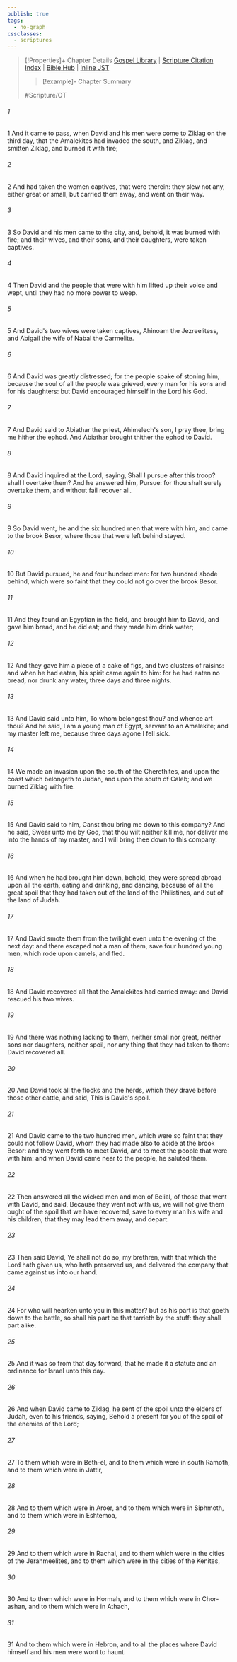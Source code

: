 ```yaml
---
publish: true
tags:
  - no-graph
cssclasses:
  - scriptures
---
```

>[!Properties]+ Chapter Details
>[Gospel Library](https://churchofjesuschrist.org/study/scriptures/ot/1-sam/30?lang=eng)    |    [Scripture Citation Index](https://scriptures.byu.edu/#06d1e::c06d1e)    |    [Bible Hub](https://biblehub.com/1_samuel/30.htm)    |    [Inline JST](https://scripturetoolbox.com/html/ic/1Samuel/30.html)
>>[!example]- Chapter Summary
>> 
> 
>
>#Scripture/OT
###### 1
1 And it came to pass, when David and his men were come to Ziklag on the third day, that the Amalekites had invaded the south, and Ziklag, and smitten Ziklag, and burned it with fire;
###### 2
2 And had taken the women captives, that were therein: they slew not any, either great or small, but carried them away, and went on their way.
###### 3
3 So David and his men came to the city, and, behold, it was burned with fire; and their wives, and their sons, and their daughters, were taken captives.
###### 4
4 Then David and the people that were with him lifted up their voice and wept, until they had no more power to weep.
###### 5
5 And David's two wives were taken captives, Ahinoam the Jezreelitess, and Abigail the wife of Nabal the Carmelite.
###### 6
6 And David was greatly distressed; for the people spake of stoning him, because the soul of all the people was grieved, every man for his sons and for his daughters: but David encouraged himself in the Lord his God.
###### 7
7 And David said to Abiathar the priest, Ahimelech's son, I pray thee, bring me hither the ephod. And Abiathar brought thither the ephod to David.
###### 8
8 And David inquired at the Lord, saying, Shall I pursue after this troop? shall I overtake them? And he answered him, Pursue: for thou shalt surely overtake them, and without fail recover all.
###### 9
9 So David went, he and the six hundred men that were with him, and came to the brook Besor, where those that were left behind stayed.
###### 10
10 But David pursued, he and four hundred men: for two hundred abode behind, which were so faint that they could not go over the brook Besor.
###### 11
11 And they found an Egyptian in the field, and brought him to David, and gave him bread, and he did eat; and they made him drink water;
###### 12
12 And they gave him a piece of a cake of figs, and two clusters of raisins: and when he had eaten, his spirit came again to him: for he had eaten no bread, nor drunk any water, three days and three nights.
###### 13
13 And David said unto him, To whom belongest thou? and whence art thou? And he said, I am a young man of Egypt, servant to an Amalekite; and my master left me, because three days agone I fell sick.
###### 14
14 We made an invasion upon the south of the Cherethites, and upon the coast which belongeth to Judah, and upon the south of Caleb; and we burned Ziklag with fire.
###### 15
15 And David said to him, Canst thou bring me down to this company? And he said, Swear unto me by God, that thou wilt neither kill me, nor deliver me into the hands of my master, and I will bring thee down to this company.
###### 16
16 And when he had brought him down, behold, they were spread abroad upon all the earth, eating and drinking, and dancing, because of all the great spoil that they had taken out of the land of the Philistines, and out of the land of Judah.
###### 17
17 And David smote them from the twilight even unto the evening of the next day: and there escaped not a man of them, save four hundred young men, which rode upon camels, and fled.
###### 18
18 And David recovered all that the Amalekites had carried away: and David rescued his two wives.
###### 19
19 And there was nothing lacking to them, neither small nor great, neither sons nor daughters, neither spoil, nor any thing that they had taken to them: David recovered all.
###### 20
20 And David took all the flocks and the herds, which they drave before those other cattle, and said, This is David's spoil.
###### 21
21 And David came to the two hundred men, which were so faint that they could not follow David, whom they had made also to abide at the brook Besor: and they went forth to meet David, and to meet the people that were with him: and when David came near to the people, he saluted them.
###### 22
22 Then answered all the wicked men and men of Belial, of those that went with David, and said, Because they went not with us, we will not give them ought of the spoil that we have recovered, save to every man his wife and his children, that they may lead them away, and depart.
###### 23
23 Then said David, Ye shall not do so, my brethren, with that which the Lord hath given us, who hath preserved us, and delivered the company that came against us into our hand.
###### 24
24 For who will hearken unto you in this matter? but as his part is that goeth down to the battle, so shall his part be that tarrieth by the stuff: they shall part alike.
###### 25
25 And it was so from that day forward, that he made it a statute and an ordinance for Israel unto this day.
###### 26
26 And when David came to Ziklag, he sent of the spoil unto the elders of Judah, even to his friends, saying, Behold a present for you of the spoil of the enemies of the Lord;
###### 27
27 To them which were in Beth-el, and to them which were in south Ramoth, and to them which were in Jattir,
###### 28
28 And to them which were in Aroer, and to them which were in Siphmoth, and to them which were in Eshtemoa,
###### 29
29 And to them which were in Rachal, and to them which were in the cities of the Jerahmeelites, and to them which were in the cities of the Kenites,
###### 30
30 And to them which were in Hormah, and to them which were in Chor-ashan, and to them which were in Athach,
###### 31
31 And to them which were in Hebron, and to all the places where David himself and his men were wont to haunt.
